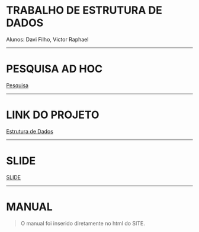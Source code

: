 # TRABALHO DE ESTRUTURA DE DADOS

Alunos: Davi Filho, Victor Raphael

---

# PESQUISA AD HOC

[Pesquisa](https://drive.google.com/file/d/1nhCwhK8CBfwcjlXP77J_Fh5lO_MxvyX_/view)

---

# LINK DO PROJETO

[Estrutura de Dados](https://daviacf.github.io/Estrutura-de-Dados/)

---

# SLIDE

[SLIDE](https://www.canva.com/design/DAGX-ysOpPA/cKczJp1C-LpBd8yesptXww/edit?utm_content=DAGX-ysOpPA&utm_campaign=designshare&utm_medium=link2&utm_source=sharebutton)


---

# MANUAL

> O manual foi inserido diretamente no html do SITE.
>
